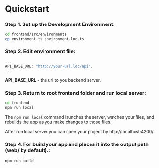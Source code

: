 # Quickstart

### **Step 1.** Set up the Development Environment:
```bash
cd frontend/src/environments
cp environment.ts environment.loc.ts
```

### **Step 2.** Edit environment file:
```js
...
API_BASE_URL: "http://your-url.loc/api",
...
```
**API_BASE_URL** - the url to you backend server.

### **Step 3.** Return to root frontend folder and run local server:
```bash
cd frontend
npm run local
```
The `npm run local` command launches the server, watches your files, and rebuilds the app as you make changes to those files.

After run local server you can open your project by http://localhost:4200/.

### **Step 4.** For build your app and places it into the output path (web/ by default).:
```bash
npm run build
```